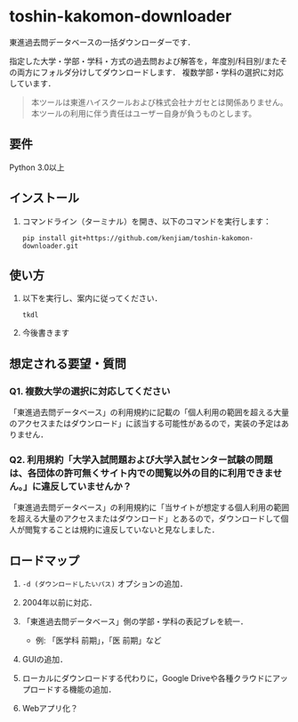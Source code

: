 # toshin-kakomon-downloader

東進過去問データベースの一括ダウンローダーです．

指定した大学・学部・学科・方式の過去問および解答を，年度別/科目別/またその両方にフォルダ分けしてダウンロードします．
複数学部・学科の選択に対応しています．

> 本ツールは東進ハイスクールおよび株式会社ナガセとは関係ありません。
> 本ツールの利用に伴う責任はユーザー自身が負うものとします。

## 要件

Python 3.0以上

## インストール

1. コマンドライン（ターミナル）を開き、以下のコマンドを実行します：
   ```shell
   pip install git+https://github.com/kenjiam/toshin-kakomon-downloader.git
   ```

## 使い方

1. 以下を実行し、案内に従ってください．
   ```
   tkdl
   ```

2. 今後書きます

## 想定される要望・質問

### Q1. 複数大学の選択に対応してください
「東進過去問データベース」の利用規約に記載の「個人利用の範囲を超える大量のアクセスまたはダウンロード」に該当する可能性があるので，実装の予定はありません．

### Q2. 利用規約「大学入試問題および大学入試センター試験の問題は、各団体の許可無くサイト内での閲覧以外の目的に利用できません。」に違反していませんか？
「東進過去問データベース」の利用規約に「当サイトが想定する個人利用の範囲を超える大量のアクセスまたはダウンロード」とあるので，ダウンロードして個人が閲覧することは規約に違反していないと見なしました．

## ロードマップ

1. `-d (ダウンロードしたいパス)` オプションの追加．

2. 2004年以前に対応．

3. 「東進過去問データベース」側の学部・学科の表記ブレを統一．
   - 例: 「医学科 前期」，「医 前期」など

4. GUIの追加．

5. ローカルにダウンロードする代わりに，Google Driveや各種クラウドにアップロードする機能の追加．

6. Webアプリ化？